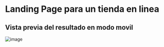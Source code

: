 # Landing Page para un tienda en linea

## Vista previa del resultado en modo movil
![image](https://github.com/user-attachments/assets/8d6af374-9bda-46b6-b567-8026b980b413)
